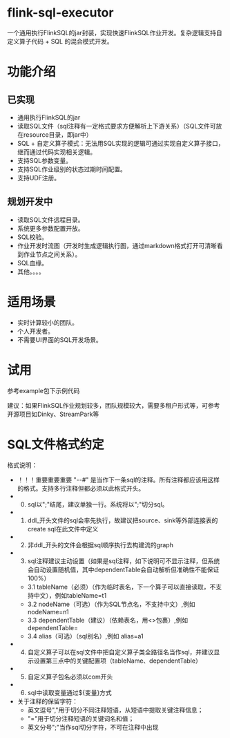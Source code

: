 # flink-sql-executor
一个通用执行FlinkSQL的jar封装，实现快速FlinkSQL作业开发。复杂逻辑支持自定义算子代码 + SQL 的混合模式开发。

# 功能介绍
## 已实现
- 通用执行FlinkSQL的jar
- 读取SQL文件（sql注释有一定格式要求方便解析上下游关系）（SQL文件可放在resource目录，即jar中）
- SQL + 自定义算子模式：无法用SQL实现的逻辑可通过实现自定义算子接口，继而通过代码实现相关逻辑。
- 支持SQL参数变量。
- 支持SQL作业级别的状态过期时间配置。
- 支持UDF注册。


## 规划开发中
- 读取SQL文件远程目录。
- 系统更多参数配置开放。
- SQL校验。
- 作业开发时流图（开发时生成逻辑执行图，通过markdown格式打开可清晰看到作业节点之间关系）。
- SQL血缘。
- 其他。。。。

# 适用场景
- 实时计算较小的团队。
- 个人开发者。
- 不需要UI界面的SQL开发场景。

# 试用
参考example包下示例代码

建议：如果FlinkSQL作业规划较多，团队规模较大，需要多租户形式等，可参考开源项目如Dinky、StreamPark等

# SQL文件格式约定
格式说明：
- ！！！重要重要重要 "--#" 是当作下一条sql的注释。所有注释都应该用这样的格式。支持多行注释但都必须以此格式开头。
- 0. sql以";"结尾，建议单独一行。系统将以";"切分sql。
- 1. ddl_开头文件的sql会率先执行，故建议把source、sink等外部连接表的create sql在此文件中定义
- 2. 非ddl_开头的文件会根据sql顺序执行去构建流的graph
- 3. sql注释建议主动设置（如果是sql注释，如下说明可不显示注释，但系统会自动设置随机值，其中dependentTable会自动解析但准确性不能保证100%）
    - 3.1 tableName（必须）（作为临时表名，下一个算子可以直接读取，不支持中文），例如tableName=t1
    - 3.2 nodeName（可选）（作为SQL节点名，不支持中文）,例如 nodeName=n1
    - 3.3 dependentTable（建议）（依赖表名，用<>包裹）,例如 dependentTable=<t1>
    - 3.4 alias（可选）（sql别名）,例如 alias=a1
- 4. 自定义算子可以在sql文件中把自定义算子类全路径名当作sql，并建议显示设置第三点中的关键配置项（tableName、dependentTable）
- 5. 自定义算子包名必须以com开头
- 6. sql中读取变量通过${变量}方式
- 关于注释的保留字符：
    - 英文逗号","用于切分不同注释短语，从短语中提取关键注释信息；
    -  "="用于切分注释短语的关键词名和值；
    - 英文分号";"当作sql切分字符，不可在注释中出现